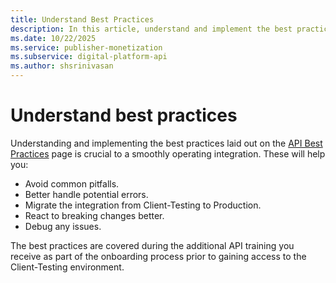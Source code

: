 ```yaml
---
title: Understand Best Practices
description: In this article, understand and implement the best practices for Digital Platform APIs that ensure a smoothly operating integration.
ms.date: 10/22/2025
ms.service: publisher-monetization
ms.subservice: digital-platform-api
ms.author: shsrinivasan
---
```


# Understand best practices

Understanding and implementing the best practices laid out on the [API Best Practices](api-best-practices.md) page is crucial to a smoothly operating integration. These will help you:

- Avoid common pitfalls.
- Better handle potential errors.
- Migrate the integration from Client-Testing to Production.
- React to breaking changes better.
- Debug any issues.

The best practices are covered during the additional API training you receive as part of the onboarding process prior to gaining access to the Client-Testing environment.
